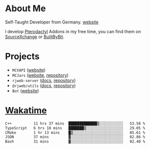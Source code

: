 # About Me

Self-Taught Developer from Germany. [website](https://rjansen.dev)

I develop [Pterodactyl](https://pterodactyl.io) Addons in my free time, you can find
them on [SourceXchange](https://www.sourcexchange.net/teams/356/profile) or [BuiltByBit](https://builtbybit.com/search/3078009).

# Projects

- `MCVAPI` ([website](https://versions.mcjars.app))
- `MCJars` ([website](https://mcjars.app), [repository](https://github.com/0x7d8/mcjar))
- `rjweb-server` ([docs](https://server.rjweb.dev), [repository](https://github.com/0x7d8/NPM_WEB-SERVER))
- `@rjweb/utils` ([docs](https://utils.rjweb.dev), [repository](https://github.com/0x7d8/rjweb-utils))
- `Bot` ([website](https://bot.rjns.dev))

# [Wakatime](https://wakatime.com/@0x7d8)

<!--START_SECTION:waka-->

```txt
C++          11 hrs 37 mins  █████████████▒░░░░░░░░░░░   53.58 %
TypeScript   6 hrs 18 mins   ███████▒░░░░░░░░░░░░░░░░░   29.05 %
CMake        1 hr 13 mins    █▒░░░░░░░░░░░░░░░░░░░░░░░   05.61 %
JSON         37 mins         ▓░░░░░░░░░░░░░░░░░░░░░░░░   02.86 %
Bash         31 mins         ▓░░░░░░░░░░░░░░░░░░░░░░░░   02.40 %
```

<!--END_SECTION:waka-->
